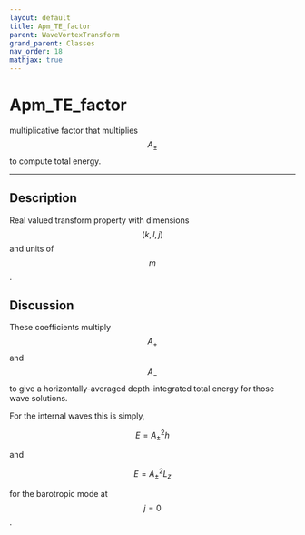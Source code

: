 ```yaml
---
layout: default
title: Apm_TE_factor
parent: WaveVortexTransform
grand_parent: Classes
nav_order: 18
mathjax: true
---
```


#  Apm_TE_factor

multiplicative factor that multiplies $$A_\pm$$ to compute total energy.


---

## Description
Real valued transform property with dimensions $$(k,l,j)$$ and units of $$m$$.

## Discussion

These coefficients multiply $$A_+$$ and $$A_-$$ to give a horizontally-averaged depth-integrated total energy for those wave solutions.

For the internal waves this is simply,

$$
E = A_\pm^2 h
$$ 

and

$$
E = A_\pm^2 L_z
$$ 

for the barotropic mode at $$j=0$$.

